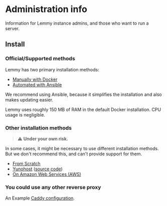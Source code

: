 # Administration info

Information for Lemmy instance admins, and those who want to run a server.

## Install
### Official/Supported methods

Lemmy has two primary installation methods: 
- [Manually with Docker](install_docker.md)
- [Automated with Ansible](install_ansible.md)

We recommend using Ansible, because it simplifies the installation and also makes updating easier.

Lemmy uses roughly 150 MB of RAM in the default Docker installation. CPU usage is negligible. 

### Other installation methods
> ⚠️ **Under your own risk.**

In some cases, it might be necessary to use different installation methods. But we don't recommend this, and can't provide support for them.
- [From Scratch](from_scratch.md)
- [Yunohost](https://install-app.yunohost.org/?app=lemmy) ([source code](https://github.com/YunoHost-Apps/lemmy_ynh))
- [On Amazon Web Services (AWS)](on_aws.md)

### You could use any other reverse proxy

An Example [Caddy configuration](caddy.md).
